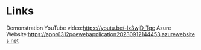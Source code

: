 # Links 
Demonstration YouTube video:https://youtu.be/-lx3wjD_Tqc
Azure Website:https://appr6312poewebapplication20230912144453.azurewebsites.net